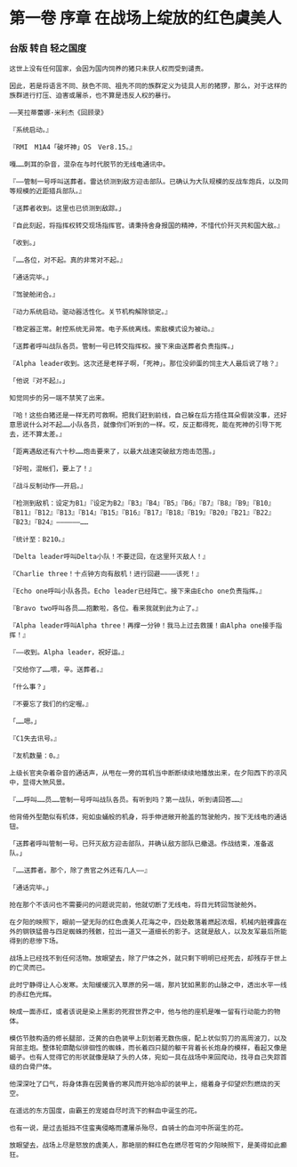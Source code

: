 # 第一卷 序章 在战场上绽放的红色虞美人

### 台版 转自 轻之国度
    这世上没有任何国家，会因为国内饲养的猪只未获人权而受到谴责。

    因此，若是将语言不同、肤色不同、祖先不同的族群定义为徒具人形的猪猡，那么，对于这样的族群进行打压、迫害或屠杀，也不算是违反人权的暴行。

    ——芙拉蒂蕾娜·米利杰《回顾录》

    『系统启动。』

    『RMI　M1A4「破坏神」OS　Ver8.15。』

    嘎……刺耳的杂音，混杂在与时代脱节的无线电通讯中。

    『——管制一号呼叫送葬者。雷达侦测到敌方迎击部队。已确认为大队规模的反战车炮兵，以及同等规模的近距猎兵部队。』

    「送葬者收到。这里也已侦测到敌踪。」

    『自此刻起，将指挥权转交现场指挥官。请秉持舍身报国的精神，不惜代价歼灭共和国大敌。』

    「收到。」

    『……各位，对不起。真的非常对不起。』

    「通话完毕。」

    『驾驶舱闭合。』

    『动力系统启动。驱动器活性化。关节机构解除锁定。』

    『稳定器正常。射控系统无异常。电子系统离线。索敌模式设为被动。』

    「送葬者呼叫战队各员。管制一号已转交指挥权。接下来由送葬者负责指挥。」

    『Alpha leader收到。这次还是老样子啊，「死神」。那位没卵蛋的饲主大人最后说了啥？』

    「他说『对不起』。」

    知觉同步的另一端不禁笑了出来。

    『哈！这些白猪还是一样无药可救啊。把我们赶到前线，自己躲在后方捂住耳朵假装没事，还好意思说什么对不起……小队各员，就像你们听到的一样。哎，反正都得死，能在死神的引导下死去，还不算太差。』

    「距离遇敌还有六十秒……炮击要来了，以最大战速突破敌方炮击范围。」

    『好啦，混帐们，要上了！』

    『战斗反制动作——开启。』

    『检测到敌机：设定为B1』『设定为B2』『B3』『B4』『B5』『B6』『B7』『B8』『B9』『B10』『B11』『B12』『B13』『B14』『B15』『B16』『B17』『B18』『B19』『B20』『B21』『B22』『B23』『B24』——————……

    『统计至：B210。』

    『Delta leader呼叫Delta小队！不要迂回，在这里歼灭敌人！』

    『Charlie three！十点钟方向有敌机！进行回避————该死！』

    『Echo one呼叫小队各员。Echo leader已经阵亡。接下来由Echo one负责指挥。』

    『Bravo two呼叫各员……抱歉啦，各位。看来我就到此为止了。』

    『Alpha leader呼叫Alpha three！再撑一分钟！我马上过去救援！由Alpha one接手指挥！』

    『——收到。Alpha leader，祝好运。』

    『交给你了……喂，辛。送葬者。』

    「什么事？」

    『不要忘了我们的约定喔。』

    「……嗯。」

    『C1失去讯号。』

    『友机数量：0。』

    上级长官夹杂着杂音的通话声，从甩在一旁的耳机当中断断续续地播放出来，在夕阳西下的凉风中，显得大煞风景。

    『……呼叫……员……管制一号呼叫战队各员。有听到吗？第一战队，听到请回答……』

    他背倚外型酷似有机体，宛如虫蛹般的机身，将手伸进敞开舱盖的驾驶舱内，按下无线电的通话钮。

    「送葬者呼叫管制一号。已歼灭敌方迎击部队，并确认敌方部队已撤退。作战结束，准备返队。」

    『……送葬者。那个，除了贵官之外还有几人——』

    「通话完毕。」

    抢在那个不该问也不需要问的问题说完前，他就切断了无线电，将目光转回驾驶舱外。

    在夕阳的映照下，眼前一望无际的红色虞美人花海之中，四处散落着燃起浓烟，机械内脏裸露在外的钢铁猛兽与四足蜘蛛的残骸，拉出一道又一道细长的影子。这就是敌人，以及友军最后所能得到的悲惨下场。

    战场上已经找不到任何活物。放眼望去，除了尸体之外，就只剩下明明已经死去，却残存于世上的亡灵而已。

    此时宁静得让人心发寒。太阳缓缓沉入草原的另一端，那片犹如黑影的山脉之中，透出水平一线的赤红色光辉。

    映成一面赤红，或者该说是染上黑影的死寂世界之中，他与他的座机是唯一留有行动能力的物体。

    模仿节肢构造的修长腿部，泛黄的白色装甲上刻划着无数伤痕，配上状似剪刀的高周波刀，以及背部主炮。整体轮廓酷似徘徊性的蜘蛛，而长着四只腿的躯干背着长长炮身的模样，看起又像是蝎子。也有人觉得它的形状就像是缺了头的人体，宛如一具在战场中来回爬动，找寻自己失踪首级的白骨尸体。

    他深深吐了口气，将身体靠在因黄昏的寒风而开始冷却的装甲上，缩着身子仰望炽烈燃烧的天空。

    在遥远的东方国度，由霸王的宠姬自尽时流下的鲜血中诞生的花。

    也有一说，是过去抵挡不住蛮夷侵略而遭屠杀殆尽，自骑士的血河中所诞生的花。

    放眼望去，战场上尽是怒放的虞美人，那艳丽的鲜红色在燃尽苍穹的夕阳映照下，是美得如此癫狂。
